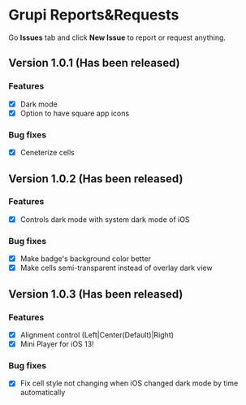 # Grupi Reports&Requests
Go **Issues** tab and click **New Issue** to report or request anything.

## Version 1.0.1 (Has been released)
### Features
- [x] Dark mode
- [x] Option to have square app icons

### Bug fixes
- [x] Ceneterize cells
 
## Version 1.0.2 (Has been released)
### Features
- [x] Controls dark mode with system dark mode of iOS

### Bug fixes
- [x] Make badge's background color better
- [x] Make cells semi-transparent instead of overlay dark view

## Version 1.0.3 (Has been released)
### Features
- [x] Alignment control (Left|Center(Default)|Right)
- [x] Mini Player for iOS 13!

### Bug fixes
- [x] Fix cell style not changing when iOS changed dark mode by time automatically

